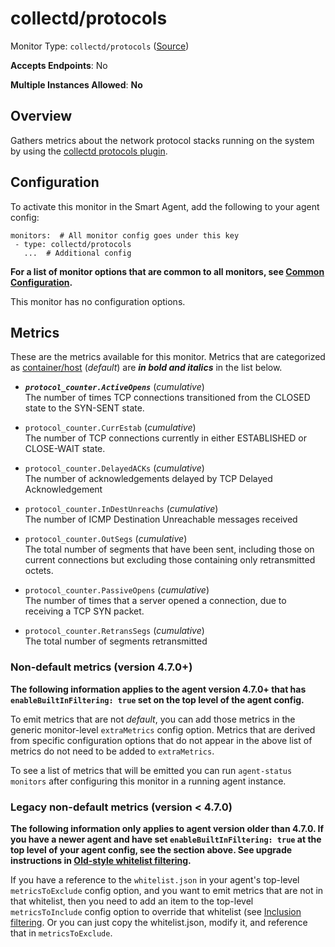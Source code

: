 <!--- GENERATED BY gomplate from scripts/docs/templates/monitor-page.md.tmpl --->

# collectd/protocols

Monitor Type: `collectd/protocols` ([Source](https://github.com/signalfx/signalfx-agent/tree/master/internal/monitors/collectd/protocols))

**Accepts Endpoints**: No

**Multiple Instances Allowed**: **No**

## Overview

Gathers metrics about the network protocol
stacks running on the system by using the [collectd protocols
plugin](https://collectd.org/wiki/index.php/Plugin:Protocols).


## Configuration

To activate this monitor in the Smart Agent, add the following to your
agent config:

```
monitors:  # All monitor config goes under this key
 - type: collectd/protocols
   ...  # Additional config
```

**For a list of monitor options that are common to all monitors, see [Common
Configuration](../monitor-config.md#common-configuration).**


This monitor has no configuration options.
## Metrics

These are the metrics available for this monitor.
Metrics that are categorized as
[container/host](https://docs.signalfx.com/en/latest/admin-guide/usage.html#about-custom-bundled-and-high-resolution-metrics)
(*default*) are ***in bold and italics*** in the list below.


 - ***`protocol_counter.ActiveOpens`*** (*cumulative*)<br>    The number of times TCP connections transitioned from the CLOSED state to the SYN-SENT state.
 - `protocol_counter.CurrEstab` (*cumulative*)<br>    The number of TCP connections currently in either ESTABLISHED or CLOSE-WAIT state.
 - `protocol_counter.DelayedACKs` (*cumulative*)<br>    The number of acknowledgements delayed by TCP Delayed Acknowledgement
 - `protocol_counter.InDestUnreachs` (*cumulative*)<br>    The number of ICMP Destination Unreachable messages received
 - `protocol_counter.OutSegs` (*cumulative*)<br>    The total number of segments that have been sent, including those on current connections but excluding those containing only retransmitted octets.

 - `protocol_counter.PassiveOpens` (*cumulative*)<br>    The number of times that a server opened a connection, due to receiving a TCP SYN packet.
 - `protocol_counter.RetransSegs` (*cumulative*)<br>    The total number of segments retransmitted

### Non-default metrics (version 4.7.0+)

**The following information applies to the agent version 4.7.0+ that has
`enableBuiltInFiltering: true` set on the top level of the agent config.**

To emit metrics that are not _default_, you can add those metrics in the
generic monitor-level `extraMetrics` config option.  Metrics that are derived
from specific configuration options that do not appear in the above list of
metrics do not need to be added to `extraMetrics`.

To see a list of metrics that will be emitted you can run `agent-status
monitors` after configuring this monitor in a running agent instance.

### Legacy non-default metrics (version < 4.7.0)

**The following information only applies to agent version older than 4.7.0. If
you have a newer agent and have set `enableBuiltInFiltering: true` at the top
level of your agent config, see the section above. See upgrade instructions in
[Old-style whitelist filtering](../legacy-filtering.md#old-style-whitelist-filtering).**

If you have a reference to the `whitelist.json` in your agent's top-level
`metricsToExclude` config option, and you want to emit metrics that are not in
that whitelist, then you need to add an item to the top-level
`metricsToInclude` config option to override that whitelist (see [Inclusion
filtering](../legacy-filtering.md#inclusion-filtering).  Or you can just
copy the whitelist.json, modify it, and reference that in `metricsToExclude`.



